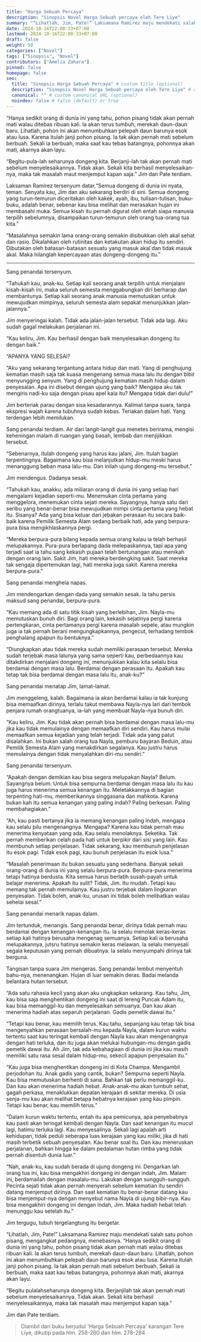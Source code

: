 ```yaml
---
title: "Harga Sebuah Percaya"
description: "Sinopsis Novel Harga Sebuah percaya oleh Tere Liye"
summary: "“Lihatlah, Jim, Pate!” Laksamana Ramirez maju mendekati salah satu pohon pisang, mengangkat pedangnya, menebasnya."
date: 2024-10-16T22:08:33+07:00
lastmod: 2024-10-16T22:08:33+07:00
draft: false
weight: 50
categories: ["Novel"]
tags: ["Sinopsis", "Novel"]
contributors: ["Amelia Zahara"]
pinned: false
homepage: false
seo:
  title: "Sinopsis Harga Sebuah Percaya" # custom title (optional)
  description: "Sinopsis Novel Harga Sebuah percaya oleh Tere Liye" # custom description (recommended)
  canonical: "" # custom canonical URL (optional)
  noindex: false # false (default) or true
---
```

“Hanya sedikit orang di dunia ini yang tahu, pohon pisang tidak akan pernah mati walau ditebas ribuan kali. Ia akan terus tumbuh, merekah daun-daun baru. Lihatlah, pohon ini akan menumbuhkan pelepah daun barunya esok atau lusa. Karena itulah janji pohon pisang. Ia tak akan pernah mati sebelum berbuah. Sekali ia berbuah, maka saat kau tebas batangnya, pohonnya akan mati, akarnya akan layu.

“Begitu-pula-lah seharunya dongeng kita. Berjanji-lah tak akan pernah mati sebelum menyelesaikannya. Tidak akan. Sekali kita berhasil menyelesaikan-nya, maka tak masalah maut menjemput kapan saja.”
Jim dan Pate terdiam.

Laksaman Ramirez tersenyum datar,“Semua dongeng di dunia ini nyata, teman. Senyata kau, Jim dan aku sekarang berdiri di sini. Semua dongeng yang turun-temurun diceritakan oleh kakek, ayah, ibu, tulisan-tulisan, buku-buku, adalah benar, sebenar kau bisa melihat dan merasakan hujan ini membasahi muka. Semua kisah itu pernah digurat oleh entah siapa manusia terpilih sebelumnya, disampaikan turun-temurun oleh orang tua-orang tua kita.”

“Masalahnya semakin lama orang-orang semakin disibukkan oleh akal sehat dan rasio. Dikalahkan oleh rutinitas dan ketakutan akan hidup itu sendiri. Dibutakan oleh batasan-batasan sesuatu yang masuk akal dan tidak masuk akal. Maka hilanglah kepercayaan atas dongeng-dongeng itu.”

***

Sang penandai tersenyum.

“Tahukah kau, anak-ku. Setiap kali seorang anak terpilih untuk menjalani kisah-kisah ini, maka seluruh semesta menggabungkan diri berharap dan membantunya. Setiap kali seorang anak manusia memutuskan untuk mewujudkan mimpinya, seluruh semesta alam sepakat menunjukkan jalan-jalannya.”

Jim menyeringai kalah. Tidak ada jalan-jalan tersebut. Tidak ada lagi. Aku sudah gagal melakukan perjalanan ini.

“Kau keliru, Jim. Kau berhasil dengan baik menyelesaikan dongeng itu dengan baik.”

“APANYA YANG SELESAI?

“Aku yang sekarang tergantung antara hidup dan mati. Yang di penghujung kematian masih saja tak kuasa mengenang semua masa lalu itu dengan bibir menyungging senyum. Yang di penghujung kematian masih hidup dalam penyesalan. Apa ini disebut dengan ujung yang baik? Mengapa aku tak mengiris nadi-ku saja dengan pisau apel kala itu? Mengapa tidak dari dulu!”

Jim berteriak parau dengan sisa kesadarannya. Kalimat tanpa suara, tanpa ekspresi wajah karena tubuhnya sudah kebas. Teriakan dalam hati. Yang terdengan lebih memilukan.

Sang penandai terdiam. Air dari langit-langit gua menetes berirama, mengisi keheningan malam di ruangan yang basah, lembab dan menjijikkan tersebut.

“Sebenarnya, itulah dongeng yang harus kau jalani, Jim. Itulah bagian terpentingnya. Bagaimana kau bisa melanjutkan hidup-mu meski harus menanggung beban masa lalu-mu. Dan inilah ujung dongeng-mu tersebut.”

Jim mendengus. Dadanya sesak.

“Tahukah kau, anakku, ada miliaran orang di dunia ini yang setiap hari mengalami kejadian seperti-mu. Menemukan cinta pertama yang menggelora, menemukan cinta sejati mereka. Sayangnya, hanya satu dari seribu yang benar-benar bisa mewujudkan mimpi cinta pertama yang hebat itu. Sisanya? Ada yang bisa keluar dari jebakan perasaan itu secara baik-baik karena Pemilik Semesta Alam sedang berbaik hati, ada yang berpura-pura bisa mengikhlaskannya pergi.

“Mereka berpura-pura bilang kepada semua orang kalau ia telah berhasil melupakannya. Pura-pura berlapang dada melepaskannya, tapi apa yang terjadi saat ia tahu sang kekasih pujaan telah bertunangan atau menikah dengan orang lain. Sakit Jim, hati mereka berdengking sakit. Saat mereka tak sengaja dipertemukan lagi, hati mereka juga sakit. Karena mereka berpura-pura.”

Sang penandai menghela napas.

Jim mendengarkan dengan dada yang semakin sesak. Ia tahu persis maksud sang penandai, berpura-pura.

“Kau memang ada di satu titik kisah yang berlebihan, Jim. Nayla-mu memutuskan bunuh diri. Bagi orang lain, kekasih sejatinya pergi karena pertengkaran, cinta pertamanya pergi karena masalah sepele, atau mungkin juga ia tak pernah berani mengungkapkannya, pengecut, terhadang tembok penghalang apapun itu bentuknya.”

“Diungkapkan atau tidak mereka sudah memiliki perasaan tersebut. Mereka sudah terjebak masa lalunya yang sama seperti kau, perbedaannya kau ditakdirkan menjalani dongeng ini, menunjukkan kalau kita selalu bisa berdamai dengan masa lalu. Berdamai dengan perasaan itu. Apakah kau tetap tak bisa berdamai dengan masa lalu itu, anak-ku?”

Sang penandai menatap Jim, lamat-lamat.

Jim menggeleng, kalah. Bagaimana ia akan berdamai kalau ia tak kunjung bisa memaafkan dirinya, terlalu takut membawa Nayla-nya lari dari tembok penjara rumah orangtuanya, ia-lah yang membuat Nayla-nya bunuh diri.

“Kau keliru, Jim. Kau tidak akan pernah bisa berdamai dengan masa lalu-mu jika kau tidak memulainya dengan memaafkan diri sendiri. Kau harus mulai memaafkan semua kejadian yang telah terjadi. Tidak ada yang patut disalahkan. Ini bukan salah orang tua Nayla, pemburu bayaran Beduin, atau Pemilik Semesta Alam yang menakdirkan segalanya. Kau justru harus memulainya dengan tidak menyalahkan diri-mu sendiri.”

Sang penandai tersenyum.

“Apakah dengan demikian kau bisa segera melupakan Nayla? Belum. Sayangnya belum. Untuk bisa sempurna berdamai dengan masa lalu itu kau juga harus menerima semua kenangan itu. Meletakkannya di bagian terpenting hati-mu, memberikannya singgasana dan mahkota. Karena bukan kah itu semua kenangan yang paling indah? Paling berkesan. Paling membahagiakan.”

“Ah, kau pasti bertanya jika ia memang kenangan paling indah, mengapa kau selalu pilu mengenangnya. Mengapa? Karena kau tidak pernah mau menerima kenyataan yang ada. Kau selalu menolaknya. Seketika. Tak pernah memberikan celah pada hati untuk berpikir dari sisi yang lain. Kau membunuh setiap penjelasan. Tidak sekarang, kau membunuh penjelasan itu esok pagi. Tidak esok pagi, kau bunuh penjelasan itu esok lusa.”

“Masalah penerimaan itu bukan sesuatu yang sederhana. Banyak sekali orang-orang di dunia ini yang selalu berpura-pura. Berpura-pura menerima tetapi hatinya berdusta. Kita semua harus berlatih susah-payah untuk belajar menerima. Apakah itu sulit? Tidak, Jim. Itu mudah. Tetapi kau memang tak pernah memulainya. Kau justru terjebak dalam lingkaran penyesalan. Tidak boleh, anak-ku, urusan ini tidak boleh melibatkan walau sehelai sesal.”

Sang penandai menarik napas dalam.

Jim tertunduk, menangis. Sang penandai benar, dirinya tidak pernah mau berdamai dengan kenangan-kenangan itu. Ia selalu menolak keras-keras setiap kali hatinya berusaha mengenag semuanya. Setiap kali ia berusaha melupakannya, jutsru hatinya semakin keras melawan. Ia selalu menyesali segala keputusan yang pernah dibuatnya. Ia selalu menyumpahi dirinya tak berguna.

Tangisan tanpa suara Jim mengeras. Sang penandai lembut menyentuh bahu-nya, menenangkan. Hujan di luar semakin deras. Badai melanda belantara hutan tersebut.

“Ada satu rahasia kecil yang akan aku ungkapkan sekarang. Kau tahu, Jim, kau bisa saja menghentikan dongeng ini saat di lereng Puncak Adam itu, kau bisa memanggil-ku dan menyelesaikan semuanya. Dan kau akan menerima hadiah atas separuh perjalanan. Gadis pemetik dawai itu.”

“Tetapi kau benar, kau memilih terus. Kau tahu, sepanjang kau tetap tak bisa mengenyahkan perasaan bersalah-mu kepada Nayla, dalam kurun waktu tertentu saat kau teringat kembali dengan Nayla kau akan mengenangnya dengan hati terluka, dan itu juga akan melukai hubungan-mu dengan gadis pemetik dawai itu. Ah Jim, tak ada kebahagiaan di dunia ini jika kau masih memiliki satu rasa sesal dalam hidup-mu, sekecil apapun penyesalan itu.”

“Kau juga bisa menghentikan dongeng ini di Kota Champa. Mengambil perjodohan itu. Anak gadis yang cantik, bukan? Sempurna seperti Nayla. Kau bisa memutuskan berhenti di sana. Bahkan tak perlu memanggil-ku. Dan kau akan menerima hadiah hebat. Anak-anak-mu akan tumbuh sehat, gagah perkasa, menaklukkan depalan kerajaan di sekitar mereka. Di usia senja-mu kau akan melihat betapa hebatnya kerajaan yang kau pimpin. Tetapi kau benar, kau memilih terus.”

“Dalam kurun waktu tertentu, entah itu apa pemicunya, apa penyebabnya kau pasti akan teringat kembali dengan Nayla. Dan saat kenangan itu mucul lagi, hatimu terluka lagi. Kau menyesalinya. Sekali lagi apalah arti kehidupan, tidak peduli seberapa luas kerajaan yang kau miliki, jika di hati masih terbetik sebuah penyesalan. Kau benar soal itu. Dan kau meneruskan perjalanan, bahkan hingga ke dalam pedalaman hutan rimba yang tidak pernah disentuh dunia luar.”

“Nah, anak-ku, kau sudah berada di ujung dongeng ini. Dengarkan lah orang tua ini, kau bisa mengakhiri dongeng ini dengan indah, Jim. Malam ini, berdamailah dengan masalalu-mu. Lakukan dengan sungguh-sungguh. Pecinta sejati tidak akan pernah menyerah sebelum kematian itu sendiri datang menjemput dirinya. Dan saat kematian itu benar-benar datang kau bisa menjemput-nya dengan menyebut nama Nayla di ujung bibir-nya. Kau bisa mengakhiri dongeng ini dengan indah, Jim. Maka hadiah hebat telah menunggu kau setelah itu.”

Jim tergugu, tubuh tergelangtung itu bergetar.

“Lihatlah, Jim, Pate!” Laksamana Ramirez maju mendekati salah satu pohon pisang, mengangkat pedangnya, menebasnya.
“Hanya sedikit orang di dunia ini yang tahu, pohon pisang tidak akan pernah mati walau ditebas ribuan kali. Ia akan terus tumbuh, merekah daun-daun baru. Lihatlah, pohon ini akan menumbuhkan pelepah daun barunya esok atau lusa. Karena itulah janji pohon pisang. Ia tak akan pernah mati sebelum berbuah. Sekali ia berbuah, maka saat kau tebas batangnya, pohonnya akan mati, akarnya akan layu.

“Begitu pulalahseharunya dongeng kita. Berjanjilah tak akan pernah mati sebelum menyelesaikannya. Tidak akan. Sekali kita berhasil menyelesaikannya, maka tak masalah mau menjemput kapan saja.”

Jim dan Pate terdiam.

> Diambil dari buku berjudul 'Harga Sebuah Percaya' karangan Tere Liye, dikutip pada hlm. 258-260 dan hlm. 278-284

